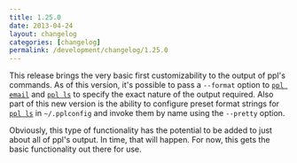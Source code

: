 ```yaml
---
title: 1.25.0
date: 2013-04-24
layout: changelog
categories: [changelog]
permalink: /development/changelog/1.25.0
---
```


This release brings the very basic first customizability to the output of ppl's
commands. As of this version, it's possible to pass a `--format` option to [`ppl
email`](/documentation/commands/email) and [`ppl
ls`](/documentation/commands/ls) to specify the exact nature of the output
required. Also part of this new version is the ability to configure preset
format strings for [`ppl ls`](/documentation/commands/ls)  in `~/.pplconfig` and
invoke them by name using the `--pretty` option.

Obviously, this type of functionality has the potential to be added to just
about all of ppl's output. In time, that will happen. For now, this gets the
basic functionality out there for use.